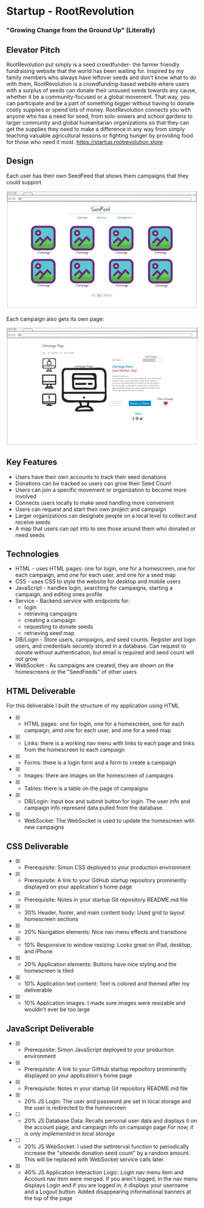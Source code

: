 # Startup - RootRevolution
### "Growing Change from the Ground Up" (Literally)
## Elevator Pitch
RootRevolution put simply is a seed crowdfunder- the farmer friendly fundraising website that the world has been waiting for. Inspired by my family members who always have leftover seeds and don't know what to do with them, RootRevolution is a crowdfunding-based website where users with a surplus of seeds can donate their unsused seeds towards any cause, whether it be a community-focused or a global movement. That way, you can participate and be a part of something bigger without having to donate costly supplies or spend lots of money. RootRevolution connects you with anyone who has a need for seed, from solo-sowers and school gardens to larger community and global humanitarian organizations so that they can get the supplies they need to make a difference in any way from simply teaching valuable agricultural lessons or fighting hunger by providing food for those who need it most.
https://startup.rootrevolution.store

## Design
Each user has their own SeedFeed that shows them campaigns that they could support

![Homescreen](homescreen.jpg)

Each campaign also gets its own page:

![Campaign](campaign.jpg)

## Key Features
- Users have their own accounts to track their seed donations
- Donations can be tracked so users can grow their Seed Count
- Users can join a specific movement or organization to become more involved
- Connects users locally to make seed handling more convenient
- Users can request and start their own project and campaign
- Larger organizations can designate people on a local level to collect and receive seeds
- A map that users can opt into to see those around them who donated or need seeds

## Technologies
- HTML - uses HTML pages: one for login, one for a homescreen, one for each campaign, amd one for each user, and one for a seed map
- CSS - uses CSS to style the website for desktop and mobile users
- JavaScript - handles login, searching for campaigns, starting a campaign, and editing ones profile
- Service - Backend service with endpoints for:
  - login
  - retrieving campaigns
  - creating a campaign
  - requesting to donate seeds
  - retrieving seed map
- DB/Login - Store users, campaigns, and seed counts. Register and login users, and credentials securely stored in a database. Can request to donate without authentication, but email is required and seed count will not grow
- WebSocket - As campaigns are created, they are shown on the homescreens or the "SeedFeeds" of other users
  
## HTML Deliverable
For this deliverable I built the structure of my application using HTML
- [x] - HTML pages: one for login, one for a homescreen, one for each campaign, amd one for each user, and one for a seed map
- [x] - Links: there is a working nav menu with links to each page and links from the homescreen to each campaign
- [x] - Forms: there is a login form and a form to create a campaign
- [x] - Images: there are images on the homescreen of campaigns
- [x] - Tables: there is a table on the page of campaigns
- [x] - DB/Login: Input box and submit button for login. The user info and campaign info represent data pulled from the database.
- [x] - WebSocket: The WebSocket is used to update the homescreen with new campaigns

## CSS Deliverable

- [x] - Prerequisite: Simon CSS deployed to your production environment
- [x] - Prerequisite: A link to your GitHub startup repository prominently displayed on your application's home page
- [x] - Prerequisite: Notes in your startup Git repository README.md file
- [x] - 30% Header, footer, and main content body: Used grid to layout homescreen sections
- [x] - 20% Navigation elements: Nice nav menu effects and transitions
- [x] - 10% Responsive to window resizing: Looks great on iPad, desktop, and iPhone
- [x] - 20% Application elements: Buttons have nice styling and the homescreen is tiled
- [x] - 10% Application text content: Text is colored and themed after my deliverable
- [x] - 10% Application images: I made sure images were resizable and wouldn't ever be too large

## JavaScript Deliverable
- [x] - Prerequisite: Simon JavaScript deployed to your production environment
- [x] - Prerequisite: A link to your GitHub startup repository prominently displayed on your application's home page
- [x] - Prerequisite: Notes in your startup Git repository README.md file
- [x] - 20% JS Login: The user and password are set in local storage and the user is redirected to the homescreen
- [ ] - 20% JS Database Data: Recalls personal user data and displays it on the account page, and campaign info on campaign page *For now, it is only implemented in local storage*
- [ ] - 20% JS WebSocket: I used the setInterval function to periodically increase the "sitewide donation seed count" by a random amount. This will be replaced with WebSocket service calls later.
- [X] - 40% JS Application Interaction Logic: Login nav menu item and Account nav item were merged. If you aren't logged, in the nav menu displays Login and if you are logged in, it displays your username and a Logout button. Added disappearing informational banners at the top of the page